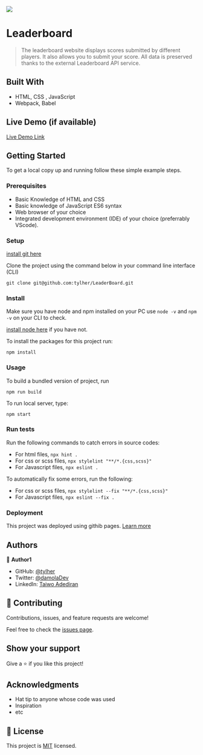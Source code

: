 ![](https://img.shields.io/badge/Microverse-blueviolet)

# Leaderboard

> The leaderboard website displays scores submitted by different players. It also allows you to submit your score. All data is preserved thanks to the external Leaderboard API service.


## Built With

- HTML, CSS , JavaScript
- Webpack, Babel

## Live Demo (if available)

[Live Demo Link](https://livedemo.com)


## Getting Started

To get a local copy up and running follow these simple example steps.

### Prerequisites
- Basic Knowledge of HTML and CSS
- Basic knowledge of JavaScript ES6 syntax
- Web browser of your choice
- Integrated development environment (IDE) of your choice (preferrably VScode).

### Setup
[install git here](https://git-scm.com/downloads)

Clone the project using the command below in your command line interface (CLI)
```
git clone git@github.com:tylher/LeaderBoard.git
```

### Install
Make sure you have node and npm installed on your PC use `node -v` and `npm -v` on your CLI to check.

[install node here](https://nodejs.org/en/download/) if you have not.

To install the packages for this project run:
```
npm install
```

### Usage
To build a bundled version of project, run
```
npm run build
```
To run local server, type:
```
npm start
```

### Run tests
Run the following commands to catch errors in source codes:
- For html files, `npx hint .`
- For css or scss files, `npx stylelint "**/*.{css,scss}"`
- For Javascript files, `npx eslint .`

To automatically fix some errors, run the following:
- For css or scss files, `npx stylelint --fix "**/*.{css,scss}"`
- For Javascript files, `npx eslint --fix .`

### Deployment
This project was deployed using githib pages. [Learn more](https://docs.github.com/en/pages/quickstart)


## Authors

👤 **Author1**

- GitHub: [@tylher](https://github.com/tylher)
- Twitter: [@damolaDev](https://twitter.com/Damoladev)
- LinkedIn: [Taiwo Adediran](https://www.linkedin.com/in/taiwo-adediran-327654127/)

## 🤝 Contributing

Contributions, issues, and feature requests are welcome!

Feel free to check the [issues page](../../issues/).

## Show your support

Give a ⭐️ if you like this project!

## Acknowledgments

- Hat tip to anyone whose code was used
- Inspiration
- etc

## 📝 License

This project is [MIT](./MIT.md) licensed.
